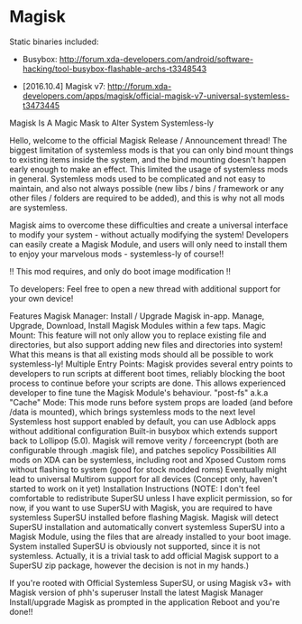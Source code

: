 # Magisk
Static binaries included:
* Busybox: http://forum.xda-developers.com/android/software-hacking/tool-busybox-flashable-archs-t3348543


* [2016.10.4] Magisk v7: http://forum.xda-developers.com/apps/magisk/official-magisk-v7-universal-systemless-t3473445

Magisk Is A Magic Mask to Alter System Systemless-ly

Hello, welcome to the official Magisk Release / Announcement thread!
The biggest limitation of systemless mods is that you can only bind mount things to existing items inside the system, and the bind mounting doesn't happen early enough to make an effect. This limited the usage of systemless mods in general. Systemless mods used to be complicated and not easy to maintain, and also not always possible (new libs / bins / framework or any other files / folders are required to be added), and this is why not all mods are systemless.

Magisk aims to overcome these difficulties and create a universal interface to modify your system - without actually modifying the system!
Developers can easily create a Magisk Module, and users will only need to install them to enjoy your marvelous mods - systemless-ly of course!!

!! This mod requires, and only do boot image modification !!

To developers: Feel free to open a new thread with additional support for your own device!

Features
Magisk Manager: 
Install / Upgrade Magisk in-app. Manage, Upgrade, Download, Install Magisk Modules within a few taps.
Magic Mount: 
This feature will not only allow you to replace existing file and directories, but also support adding new files and directories into system!
What this means is that all existing mods should all be possible to work systemless-ly!
Multiple Entry Points: 
Magisk provides several entry points to developers to run scripts at different boot times, reliably blocking the boot process to continue before your scripts are done. This allows experienced developer to fine tune the Magisk Module's behaviour.
"post-fs" a.k.a "Cache" Mode: 
This mode runs before system props are loaded (and before /data is mounted), which brings systemless mods to the next level
Systemless host support enabled by default, you can use Adblock apps without additional configuration
Built-in busybox which extends support back to Lollipop (5.0).
Magisk will remove verity / forceencrypt (both are configurable through .magisk file), and patches sepolicy
Possibilities
All mods on XDA can be systemless, including root and Xposed
Custom roms without flashing to system (good for stock modded roms)
Eventually might lead to universal Multirom support for all devices (Concept only, haven't started to work on it yet)
Installation Instructions
(NOTE: I don't feel comfortable to redistribute SuperSU unless I have explicit permission, so for now, if you want to use SuperSU with Magisk, you are required to have systemless SuperSU installed before flashing Magisk. Magisk will detect SuperSU installation and automatically convert systemless SuperSU into a Magisk Module, using the files that are already installed to your boot image. System installed SuperSU is obviously not supported, since it is not systemless. Actually, it is a trivial task to add official Magisk support to a SuperSU zip package, however the decision is not in my hands.)

If you're rooted with Official Systemless SuperSU, or using Magisk v3+ with Magisk version of phh's superuser
Install the latest Magisk Manager
Install/upgrade Magisk as prompted in the application
Reboot and you're done!!
